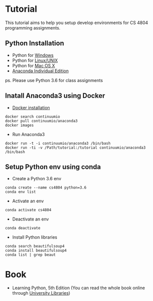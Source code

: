 # Tutorial
This tutorial aims to help you setup develop environments for CS 4804 programming assignments.

## Python Installation
* Python for [Windows](https://www.python.org/downloads/windows/)
* Python for [Linux/UNIX](https://www.python.org/downloads/source/)
* Python for [Mac OS X](https://www.python.org/downloads/mac-osx/)
* [Anaconda Individual Edition](https://www.anaconda.com/products/individual)

ps. Please use Python 3.6 for class assignments

## Inatall Anaconda3 using Docker
* [Docker installation](https://docs.docker.com/get-docker/)
```
docker search continuumio
docker pull continuumio/anaconda3
docker images
```
* Run Anaconda3
```
docker run -t -i continuumio/anaconda3 /bin/bash
docker run -ti -v /Path/tutorial:/tutorial continuumio/anaconda3 /bin/bash
```

## Setup Python env using conda
* Create a Python 3.6 env
```
conda create --name cs4804 python=3.6
conda env list
```
* Activate an env
```
conda activate cs4804
```
* Deactivate an env
```
conda deactivate
```
* Install Python libraries
```
conda search beautifulsoup4
conda install beautifulsoup4
conda list | grep beaut
```

# Book
* Learning Python, 5th Edition (You can read the whole book online through [University Libraries](https://lib.vt.edu/))